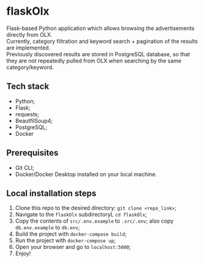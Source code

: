 # flaskOlx

Flask-based Python application which allows browsing the advertisements directly from OLX. <br>
Currently, category filtration and keyword search + pagination of the results are implemented. <br>
Previously discovered results are stored in PostgreSQL database, so that they are not repeatedly pulled from OLX when searching by the same category/keyword.

## Tech stack
- Python;
- Flask;
- requests;
- BeautfilSoup4;
- PostgreSQL;
- Docker

## Prerequisites
- Git CLI;
- Docker/Docker Desktop installed on your local machine.

## Local installation steps
1. Clone this repo to the desired directory: `git clone <repo_link>`;
2. Navigate to the `flaskOlx` subdirectoryL `cd flaskOlx`;
3. Copy the contents of `src/.env.example` to `.src/.env`; also copy `db.env.example` to `db.env`;
4. Build the project with `docker-compose build`;
5. Run the project with `docker-compose up`;
6. Open your browser and go to `localhost:5000`;
7. Enjoy!
